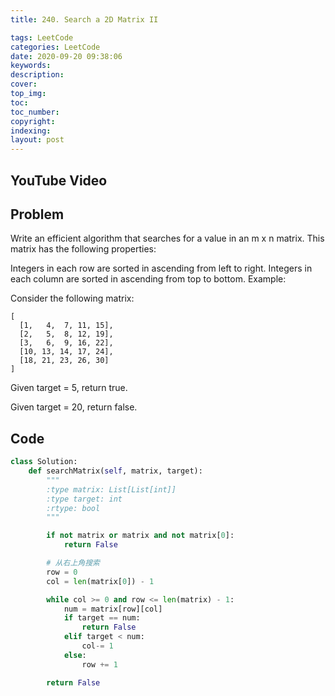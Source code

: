 ```yaml
---
title: 240. Search a 2D Matrix II

tags: LeetCode
categories: LeetCode
date: 2020-09-20 09:38:06
keywords:
description:
cover:
top_img:
toc:
toc_number:
copyright:
indexing:
layout: post
---
```


## YouTube Video

## Problem

Write an efficient algorithm that searches for a value in an m x n matrix. This matrix has the following properties:

Integers in each row are sorted in ascending from left to right.
Integers in each column are sorted in ascending from top to bottom.
Example:

Consider the following matrix:

```
[
  [1,   4,  7, 11, 15],
  [2,   5,  8, 12, 19],
  [3,   6,  9, 16, 22],
  [10, 13, 14, 17, 24],
  [18, 21, 23, 26, 30]
]
```

Given target = 5, return true.

Given target = 20, return false.

## Code

```python
class Solution:
    def searchMatrix(self, matrix, target):
        """
        :type matrix: List[List[int]]
        :type target: int
        :rtype: bool
        """

        if not matrix or matrix and not matrix[0]:
            return False

        # 从右上角搜索
        row = 0
        col = len(matrix[0]) - 1

        while col >= 0 and row <= len(matrix) - 1:
            num = matrix[row][col]
            if target == num:
                return False
            elif target < num:
                col-= 1
            else:
                row += 1

        return False
```
